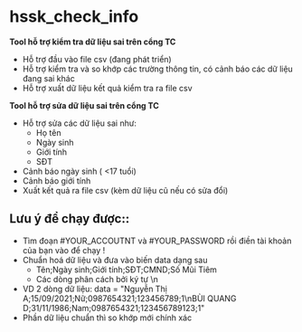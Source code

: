 # hssk_check_info


**Tool hỗ trợ kiểm tra dữ liệu sai trên cổng TC**

- Hỗ trợ đầu vào file csv (đang phát triển)
- Hỗ trợ kiểm tra và so khớp các trường thông tin, có cảnh báo các dữ liệu đang sai khác
- Hỗ trợ xuất dữ liệu kết quả kiểm tra ra file csv

**Tool hỗ trợ sửa dữ liệu sai trên cổng TC**

- Hỗ trợ sửa các dữ liệu sai như: 
	+ Họ tên
	+ Ngày sinh
	+ Giới tính
	+ SĐT
- Cảnh báo ngày sinh ( <17 tuổi)
- Cảnh báo giới tính
- Xuất kết quả ra file csv (kèm dữ liệu cũ nếu có sửa đổi)

## Lưu ý để chạy được::
-  Tìm đoạn #YOUR_ACCOUTNT và #YOUR_PASSWORD rồi điền tài khoản của bạn vào để chạy !
-  Chuẩn hoá dữ liệu và đưa vào biến data dạng sau
	+ Tên;Ngày sinh;Giới tính;SĐT;CMND;Số Mũi Tiêm
	+ Các dòng phân cách bởi ký tự \n
- VD 2 dòng dữ liệu: data = "Nguyễn Thị A;15/09/2021;Nữ;0987654321;123456789;1\nBÙI QUANG D;31/11/1986;Nam;0987654321;123456789123;1"
- Phần dữ liệu chuẩn thì so khớp mới chính xác